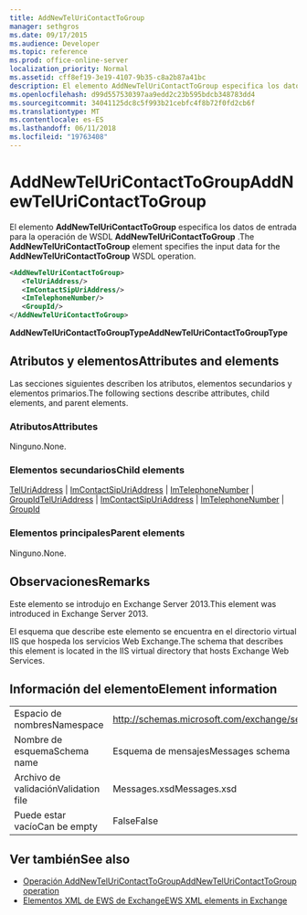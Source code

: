 ```yaml
---
title: AddNewTelUriContactToGroup
manager: sethgros
ms.date: 09/17/2015
ms.audience: Developer
ms.topic: reference
ms.prod: office-online-server
localization_priority: Normal
ms.assetid: cff8ef19-3e19-4107-9b35-c8a2b87a41bc
description: El elemento AddNewTelUriContactToGroup especifica los datos de entrada para la operación WSDL AddNewTelUriContactToGroup.
ms.openlocfilehash: d99d557530397aa9edd2c23b595bdcb348783dd4
ms.sourcegitcommit: 34041125dc8c5f993b21cebfc4f8b72f0fd2cb6f
ms.translationtype: MT
ms.contentlocale: es-ES
ms.lasthandoff: 06/11/2018
ms.locfileid: "19763408"
---
```

# <a name="addnewteluricontacttogroup"></a><span data-ttu-id="aa362-103">AddNewTelUriContactToGroup</span><span class="sxs-lookup"><span data-stu-id="aa362-103">AddNewTelUriContactToGroup</span></span>

<span data-ttu-id="aa362-104">El elemento **AddNewTelUriContactToGroup** especifica los datos de entrada para la operación de WSDL **AddNewTelUriContactToGroup** .</span><span class="sxs-lookup"><span data-stu-id="aa362-104">The **AddNewTelUriContactToGroup** element specifies the input data for the **AddNewTelUriContactToGroup** WSDL operation.</span></span> 
  
```XML
<AddNewTelUriContactToGroup>
   <TelUriAddress/>
   <ImContactSipUriAddress/>
   <ImTelephoneNumber/>
   <GroupId/>
</AddNewTelUriContactToGroup>
```

 <span data-ttu-id="aa362-105">**AddNewTelUriContactToGroupType**</span><span class="sxs-lookup"><span data-stu-id="aa362-105">**AddNewTelUriContactToGroupType**</span></span>
## <a name="attributes-and-elements"></a><span data-ttu-id="aa362-106">Atributos y elementos</span><span class="sxs-lookup"><span data-stu-id="aa362-106">Attributes and elements</span></span>

<span data-ttu-id="aa362-107">Las secciones siguientes describen los atributos, elementos secundarios y elementos primarios.</span><span class="sxs-lookup"><span data-stu-id="aa362-107">The following sections describe attributes, child elements, and parent elements.</span></span>
  
### <a name="attributes"></a><span data-ttu-id="aa362-108">Atributos</span><span class="sxs-lookup"><span data-stu-id="aa362-108">Attributes</span></span>

<span data-ttu-id="aa362-109">Ninguno.</span><span class="sxs-lookup"><span data-stu-id="aa362-109">None.</span></span>
  
### <a name="child-elements"></a><span data-ttu-id="aa362-110">Elementos secundarios</span><span class="sxs-lookup"><span data-stu-id="aa362-110">Child elements</span></span>

<span data-ttu-id="aa362-111">[TelUriAddress](teluriaddress.md) | [ImContactSipUriAddress](imcontactsipuriaddress.md) | [ImTelephoneNumber](imtelephonenumber.md) | [GroupId](groupid.md)</span><span class="sxs-lookup"><span data-stu-id="aa362-111">[TelUriAddress](teluriaddress.md) | [ImContactSipUriAddress](imcontactsipuriaddress.md) | [ImTelephoneNumber](imtelephonenumber.md) | [GroupId](groupid.md)</span></span>
  
### <a name="parent-elements"></a><span data-ttu-id="aa362-112">Elementos principales</span><span class="sxs-lookup"><span data-stu-id="aa362-112">Parent elements</span></span>

<span data-ttu-id="aa362-113">Ninguno.</span><span class="sxs-lookup"><span data-stu-id="aa362-113">None.</span></span>
  
## <a name="remarks"></a><span data-ttu-id="aa362-114">Observaciones</span><span class="sxs-lookup"><span data-stu-id="aa362-114">Remarks</span></span>

<span data-ttu-id="aa362-115">Este elemento se introdujo en Exchange Server 2013.</span><span class="sxs-lookup"><span data-stu-id="aa362-115">This element was introduced in Exchange Server 2013.</span></span>
  
<span data-ttu-id="aa362-116">El esquema que describe este elemento se encuentra en el directorio virtual IIS que hospeda los servicios Web Exchange.</span><span class="sxs-lookup"><span data-stu-id="aa362-116">The schema that describes this element is located in the IIS virtual directory that hosts Exchange Web Services.</span></span>
  
## <a name="element-information"></a><span data-ttu-id="aa362-117">Información del elemento</span><span class="sxs-lookup"><span data-stu-id="aa362-117">Element information</span></span>

|||
|:-----|:-----|
|<span data-ttu-id="aa362-118">Espacio de nombres</span><span class="sxs-lookup"><span data-stu-id="aa362-118">Namespace</span></span>  <br/> |http://schemas.microsoft.com/exchange/services/2006/messages  <br/> |
|<span data-ttu-id="aa362-119">Nombre de esquema</span><span class="sxs-lookup"><span data-stu-id="aa362-119">Schema name</span></span>  <br/> |<span data-ttu-id="aa362-120">Esquema de mensajes</span><span class="sxs-lookup"><span data-stu-id="aa362-120">Messages schema</span></span>  <br/> |
|<span data-ttu-id="aa362-121">Archivo de validación</span><span class="sxs-lookup"><span data-stu-id="aa362-121">Validation file</span></span>  <br/> |<span data-ttu-id="aa362-122">Messages.xsd</span><span class="sxs-lookup"><span data-stu-id="aa362-122">Messages.xsd</span></span>  <br/> |
|<span data-ttu-id="aa362-123">Puede estar vacío</span><span class="sxs-lookup"><span data-stu-id="aa362-123">Can be empty</span></span>  <br/> |<span data-ttu-id="aa362-124">False</span><span class="sxs-lookup"><span data-stu-id="aa362-124">False</span></span>  <br/> |
   
## <a name="see-also"></a><span data-ttu-id="aa362-125">Ver también</span><span class="sxs-lookup"><span data-stu-id="aa362-125">See also</span></span>

- [<span data-ttu-id="aa362-126">Operación AddNewTelUriContactToGroup</span><span class="sxs-lookup"><span data-stu-id="aa362-126">AddNewTelUriContactToGroup operation</span></span>](addnewteluricontacttogroup-operation.md)
- [<span data-ttu-id="aa362-127">Elementos XML de EWS de Exchange</span><span class="sxs-lookup"><span data-stu-id="aa362-127">EWS XML elements in Exchange</span></span>](ews-xml-elements-in-exchange.md)

